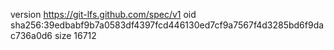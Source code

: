 version https://git-lfs.github.com/spec/v1
oid sha256:39edbabf9b7a0583df4397fcd446130ed7cf9a7567f4d3285bd6f9dac736a0d6
size 16712
